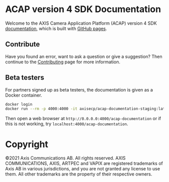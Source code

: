 # ACAP version 4 SDK Documentation

Welcome to the AXIS Camera Application Platform (ACAP) version 4 SDK
[documentation](https://axiscommunications.github.io/acap-documentation), which
is built with [GitHub pages](https://pages.github.com/).

## Contribute

Have you found an error, want to ask a question or give a suggestion? Then
continue to the [Contributing](./CONTRIBUTING.md) page for more information.

## Beta testers

For partners signed up as beta testers, the documentation is given as a Docker
container.

```bash
docker login
docker run --rm -p 4000:4000 -it axisecp/acap-documentation-staging:latest-master jekyll serve
```

Then open a web browser at `http://0.0.0.0:4000/acap-documentation` or if this
is not working, try `localhost:4000/acap-documentation`.

# Copyright

&copy;2021 Axis Communications AB. All rights reserved. AXIS COMMUNICATIONS, AXIS, ARTPEC and VAPIX are registered trademarks of Axis AB in various jurisdictions, and you are not granted any license to use them. All other trademarks are the property of their respective owners.
